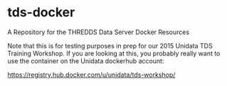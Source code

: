 # tds-docker

A Repository for the THREDDS Data Server Docker Resources

Note that this is for testing purposes in prep for our 2015 Unidata TDS Training Workshop. If you are looking at this, you probably really want to use the container on the Unidata dockerhub account:

https://registry.hub.docker.com/u/unidata/tds-workshop/
